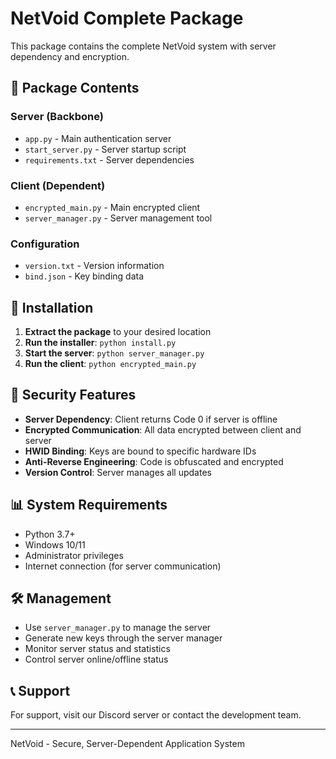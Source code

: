 # NetVoid Complete Package

This package contains the complete NetVoid system with server dependency and encryption.

## 📁 Package Contents

### Server (Backbone)
- `app.py` - Main authentication server
- `start_server.py` - Server startup script
- `requirements.txt` - Server dependencies

### Client (Dependent)
- `encrypted_main.py` - Main encrypted client
- `server_manager.py` - Server management tool

### Configuration
- `version.txt` - Version information
- `bind.json` - Key binding data

## 🚀 Installation

1. **Extract the package** to your desired location
2. **Run the installer**: `python install.py`
3. **Start the server**: `python server_manager.py`
4. **Run the client**: `python encrypted_main.py`

## 🔐 Security Features

- **Server Dependency**: Client returns Code 0 if server is offline
- **Encrypted Communication**: All data encrypted between client and server
- **HWID Binding**: Keys are bound to specific hardware IDs
- **Anti-Reverse Engineering**: Code is obfuscated and encrypted
- **Version Control**: Server manages all updates

## 📊 System Requirements

- Python 3.7+
- Windows 10/11
- Administrator privileges
- Internet connection (for server communication)

## 🛠️ Management

- Use `server_manager.py` to manage the server
- Generate new keys through the server manager
- Monitor server status and statistics
- Control server online/offline status

## 📞 Support

For support, visit our Discord server or contact the development team.

---
NetVoid - Secure, Server-Dependent Application System
